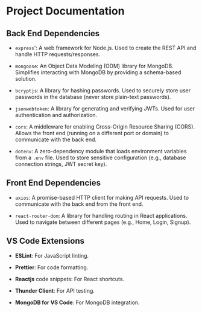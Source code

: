 # Project Documentation

## Back End Dependencies

- `express`': A web framework for Node.js. Used to create the REST API and handle HTTP requests/responses.

- `mongoose`: An Object Data Modeling (ODM) library for MongoDB. Simplifies interacting with MongoDB by providing a schema-based solution.

- `bcryptjs`: A library for hashing passwords. Used to securely store user passwords in the database (never store plain-text passwords).

- `jsonwebtoken`: A library for generating and verifying JWTs. Used for user authentication and authorization.

- `cors`: A middleware for enabling Cross-Origin Resource Sharing (CORS). Allows the front end (running on a different port or domain) to communicate with the back end.

- `dotenv`: A zero-dependency module that loads environment variables from a `.env` file. Used to store sensitive configuration (e.g., database connection strings, JWT secret key).


## Front End Dependencies

- `axios`: A promise-based HTTP client for making API requests. Used to communicate with the back end from the front end.

- `react-router-dom`: A library for handling routing in React applications. Used to navigate between different pages (e.g., Home, Login, Signup).

## VS Code Extensions

- **ESLint**: For JavaScript linting.

- **Prettier**: For code formatting.

- **Reactjs** code snippets: For React shortcuts.

- **Thunder Client**: For API testing.

- **MongoDB for VS Code**: For MongoDB integration.


